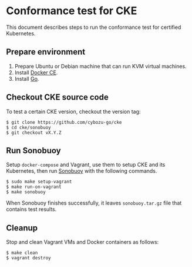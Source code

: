 Conformance test for CKE
========================

This document describes steps to run the conformance test for certified Kubernetes.

## Prepare environment

1. Prepare Ubuntu or Debian machine that can run KVM virtual machines.
2. Install [Docker CE][].
3. Install [Go][].

## Checkout CKE source code

To test a certain CKE version, checkout the version tag:

```console
$ git clone https://github.com/cybozu-go/cke
$ cd cke/sonobuoy
$ git checkout vX.Y.Z
```

## Run Sonobuoy

Setup `docker-compose` and Vagrant, use them to setup CKE and its Kubernetes, then run [Sonobuoy][]
with the following commands.

```console
$ sudo make setup-vagrant
$ make run-on-vagrant
$ make sonobuoy
```

When Sonobuoy finishes successfully, it leaves `sonobuoy.tar.gz` file that contains test results.

## Cleanup

Stop and clean Vagrant VMs and Docker containers as follows:

```console
$ make clean
$ vagrant destroy
```

[Sonobuoy]: https://github.com/vmware-tanzu/sonobuoy
[Docker CE]: https://docs.docker.com/install/linux/docker-ce/ubuntu/
[Go]: https://golang.org/doc/install#install
